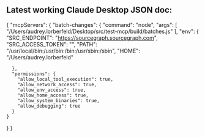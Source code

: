 ## Latest working Claude Desktop JSON doc:

{
  "mcpServers": {
    "batch-changes": {
      "command": "node",
      "args": [
        "/Users/audrey.lorberfeld/Desktop/src/test-mcp/build/batches.js"
      ],
      "env": {
        "SRC_ENDPOINT": "https://sourcegraph.sourcegraph.com",
        "SRC_ACCESS_TOKEN": "<your access token here>",
        "PATH": "/usr/local/bin:/usr/bin:/bin:/usr/sbin:/sbin",
        "HOME": "/Users/audrey.lorberfeld"
        
      },
      "permissions": {
        "allow_local_tool_execution": true,
        "allow_network_access": true,
        "allow_env_access": true,
        "allow_home_access": true,
        "allow_system_binaries": true,
        "allow_debugging": true
      }
    }
  }
}
